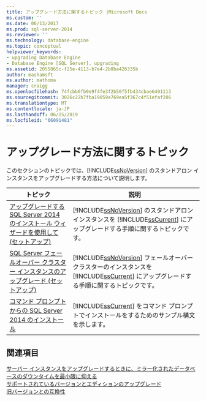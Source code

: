 ```yaml
---
title: アップグレード方法に関するトピック |Microsoft Docs
ms.custom: ''
ms.date: 06/13/2017
ms.prod: sql-server-2014
ms.reviewer: ''
ms.technology: database-engine
ms.topic: conceptual
helpviewer_keywords:
- upgrading Database Engine
- Database Engine [SQL Server], upgrading
ms.assetid: 2055865c-f25e-4113-b7e4-2b8ba426335b
author: mashamsft
ms.author: mathoma
manager: craigg
ms.openlocfilehash: 74fcbb6fb9e9f4fe3f2b50f5fb434cbae6491113
ms.sourcegitcommit: 3026c22b7fba19059a769ea5f367c4f51efaf286
ms.translationtype: MT
ms.contentlocale: ja-JP
ms.lasthandoff: 06/15/2019
ms.locfileid: "66091481"
---
```

# <a name="upgrade-how-to-topics"></a>アップグレード方法に関するトピック
  このセクションのトピックでは、[!INCLUDE[ssNoVersion](../../includes/ssnoversion-md.md)] のスタンドアロン インスタンスをアップグレードする方法について説明します。  
  
|トピック|説明|  
|-----------|-----------------|  
|[アップグレードする SQL Server 2014 のインストール ウィザードを使用して&#40;セットアップ&#41;](../../database-engine/install-windows/upgrade-sql-server-using-the-installation-wizard-setup.md)|[!INCLUDE[ssNoVersion](../../includes/ssnoversion-md.md)] のスタンドアロン インスタンスを [!INCLUDE[ssCurrent](../../includes/sscurrent-md.md)] にアップグレードする手順に関するトピックです。|  
|[SQL Server フェールオーバー クラスター インスタンスのアップグレード &#40;セットアップ&#41;](../failover-clusters/windows/upgrade-a-sql-server-failover-cluster-instance-setup.md)|[!INCLUDE[ssNoVersion](../../includes/ssnoversion-md.md)] フェールオーバー クラスターのインスタンスを [!INCLUDE[ssCurrent](../../includes/sscurrent-md.md)] にアップグレードする手順に関するトピックです。|  
|[コマンド プロンプトからの SQL Server 2014 のインストール](../../database-engine/install-windows/install-sql-server-from-the-command-prompt.md)|[!INCLUDE[ssCurrent](../../includes/sscurrent-md.md)] をコマンド プロンプトでインストールをするためのサンプル構文を示します。|  
  
## <a name="see-also"></a>関連項目  
 [サーバー インスタンスをアップグレードするときに、ミラー化されたデータベースのダウンタイムを最小限に抑える](../../database-engine/database-mirroring/upgrading-mirrored-instances.md)   
 [サポートされているバージョンとエディションのアップグレード](../../database-engine/install-windows/supported-version-and-edition-upgrades.md)   
 [旧バージョンとの互換性](../../../2014/getting-started/backward-compatibility.md)  
  
  
